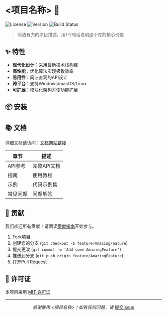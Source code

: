 # <项目名称> 🚀

![License](https://img.shields.io/badge/license-MIT-blue.svg)
![Version](https://img.shields.io/badge/version-0.1.0-brightgreen)
![Build Status](https://img.shields.io/badge/build-passing-success)

> 简洁有力的项目描述，用1-2句话说明这个库的核心价值

## ✨ 特性

- **现代化设计**：采用最新技术栈构建
- **高性能**：优化算法实现极致效率
- **易用性**：简洁直观的API设计
- **跨平台**：支持Windows/macOS/Linux
- **可扩展**：模块化架构方便功能扩展

## 📦 安装


## 📚 文档

详细文档请访问：[文档网站链接](https://your-docs-site.com)

| 章节 | 描述 |
|------|------|
| API参考 | 完整API文档 |
| 指南 | 使用教程 |
| 示例 | 代码示例集 |
| 常见问题 | 问题解答 |

## 🤝 贡献

我们欢迎所有贡献！请阅读[贡献指南](CONTRIBUTING.md)开始参与。

1. Fork项目
2. 创建您的分支 (`git checkout -b feature/AmazingFeature`)
3. 提交更改 (`git commit -m 'Add some AmazingFeature'`)
4. 推送到分支 (`git push origin feature/AmazingFeature`)
5. 打开Pull Request

## 📜 许可证

本项目采用 [MIT 许可证](LICENSE)

---

<p align="center">
  <em>感谢使用 <项目名称>！如有任何问题，请</em>
  <a href="https://github.com/yourname/yourrepo/issues">提交Issue</a>
</p>
